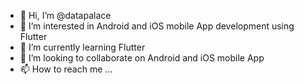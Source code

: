 - 👋 Hi, I’m @datapalace
- 👀 I’m interested in Android and iOS mobile App development using Flutter
- 🌱 I’m currently learning Flutter
- 💞️ I’m looking to collaborate on Android and iOS mobile App
- 📫 How to reach me ...

<!---
datapalace/datapalace is a ✨ special ✨ repository because its `README.md` (this file) appears on your GitHub profile.
You can click the Preview link to take a look at your changes.
--->
